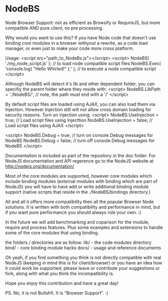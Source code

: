 NodeBS
======

Node Browser Support: not as efficient as Browsify or RequireJS, but more compatible AND pure client, no pre processing.

Why would you want to use this?  If you have Node code that doesn't use binding core modules in a browser withyout a rewrite, as a code load manager, or even just to make your code more cross platform.

Usage:
&lt;script src="path_to_NodeBs.js">&lt;/script>
&lt;script>
NodeBS( './my_node_script.js' );                    // to load node compatible script files
NodeBS.Exec( 'console.log( "Hello Whirled!" );' );  // to execute a node compatible script
&lt;/script>

Although NodeBS will detect it's lib and other dependent folder, you can specifiy the parent folder where they reside with:
&lt;script>
NodeBS.LibPath = './NodeBS/';                         // note, the path must end with a '/'
&lt;/script>

By default script files are loaded using AJAX, you can also load them via Injection.  However Injection still will not allow cross domain loading for security reasons.  Turn on injection using:
&lt;script>
NodeBS.UseInjection = true;                           // Load script files using Injecttion
NodeBS.UseInjection = false;                          // Load script files using AJAX
&lt;/script>

&lt;script>
NodeBS.Debug = true;                                  // turn on console.Debug messages for NodeBS
NodeBS.Debug = false;                                 // turn off console.Debug messages for NodeBS
&lt;/script>

Documentation is included as part of the repository in the doc folder.  For NodeJS documentation and API regerence go to the NodeJS website at http://nodejs.org/documentation/

Most of the core modules are supported, however core modules which include binding modules (external modules with binding which are part of NodeJS) you will have to have add or write additional binding module support (native scripts that reside in the ./NodeBS/bindings directory.)

All and all it offers more compatibility then all the popular Browser Node solutions.  It is written with both compatibility and performance in mind, but if you want pure performance you should always role your own. :)

In the future we will add benchmarking and coparison for the module, require and process features.  Plus some examples and extensions to handle some of the core modules that using binding.

the folders / directories are as follow:
lib/   - the code modules directory
bind/  - core binding module hacks
docs/  - usage and reference documents

Oh yeah, if you find something you think is not directly compatible with real NodeJS (keeping in mind this is for client/browser) or you have an idea how it could work be supported; please leave or contribute your suggestions or fork, along with what you think the incompatibility is.

Hope you enjoy this contribution and have a great day!

PS. No, it is not Bullsh!t. It is "Browser Support".  :)
